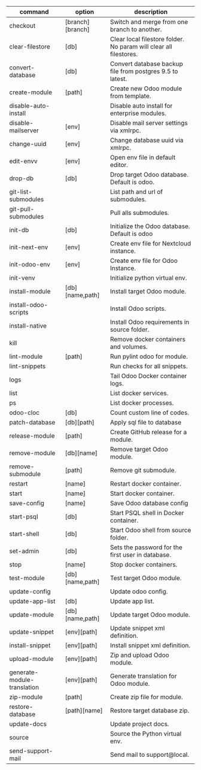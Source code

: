 | command                     | option           | description                                                       |
| --------------------------- | ---------------- | ----------------------------------------------------------------- |
| checkout                    | [branch][branch] | Switch and merge from one branch to another.                      |
| clear-filestore             | [db]             | Clear local filestore folder. No param will clear all filestores. |
| convert-database            | [db]             | Convert database backup file from postgres 9.5 to latest.         |
| create-module               | [path]           | Create new Odoo module from template.                             |
| disable-auto-install        |                  | Disable auto install for enterprise modules.                      |
| disable-mailserver          | [env]            | Disable mail server settings via xmlrpc.                          |
| change-uuid                 | [env]            | Change database uuid via xmlrpc.                                  |
| edit-envv                   | [env]            | Open env file in default editor.                                  |
| drop-db                     | [db]             | Drop target Odoo database. Default is odoo.                       |
| git-list-submodules         |                  | List path and url of submodules.                                  |
| git-pull-submodules         |                  | Pull alls submodules.                                             |
| init-db                     | [db]             | Initialize the Odoo database. Default is odoo                     |
| init-next-env               | [env]            | Create env file for Nextcloud instance.                           |
| init-odoo-env               | [env]            | Create env file for Odoo Instance.                                |
| init-venv                   |                  | Initialize python virtual env.                                    |
| install-module              | [db][name,path]  | Install target Odoo module.                                       |
| install-odoo-scripts        |                  | Install Odoo scripts.                                             |
| install-native              |                  | Install Odoo requirements in source folder.                       |
| kill                        |                  | Remove docker containers and volumes.                             |
| lint-module                 | [path]           | Run pylint odoo for module.                                       |
| lint-snippets               |                  | Run checks for all snippets.                                      |
| logs                        |                  | Tail Odoo Docker container logs.                                  |
| list                        |                  | List docker services.                                             |
| ps                          |                  | List docker processes.                                            |
| odoo-cloc                   | [db]             | Count custom line of codes.                                       |
| patch-database              | [db][path]       | Apply sql file to database                                        |
| release-module              | [path]           | Create GitHub release for a module.                               |
| remove-module               | [db][name]       | Remove target Odoo module.                                        |
| remove-submodule            | [path]           | Remove git submodule.                                             |
| restart                     | [name]           | Restart docker container.                                         |
| start                       | [name]           | Start docker container.                                           |
| save-config                 | [name]           | Save Odoo database config                                         |
| start-psql                  | [db]             | Start PSQL shell in Docker container.                             |
| start-shell                 | [db]             | Start Odoo shell from source folder.                              |
| set-admin                   | [db]             | Sets the password for the first user in database.                 |
| stop                        | [name]           | Stop docker containers.                                           |
| test-module                 | [db][name,path]  | Test target Odoo module.                                          |
| update-config               |                  | Update odoo config.                                               |
| update-app-list             | [db]             | Update app list.                                                  |
| update-module               | [db][name,path]  | Update target Odoo module.                                        |
| update-snippet              | [env][path]      | Update snippet xml definition.                                    |
| install-snippet             | [env][path]      | Install snippet xml definition.                                   |
| upload-module               | [env][path]      | Zip and upload Odoo module.                                       |
| generate-module-translation | [env][path]      | Generate translation for Odoo module.                             |
| zip-module                  | [path]           | Create zip file for module.                                       |
| restore-database            | [path][name]     | Restore target database zip.                                      |
| update-docs                 |                  | Update project docs.                                              |
| source                      |                  | Source the Python virtual env.                                    |
| send-support-mail           |                  | Send mail to support@local.                                       |
